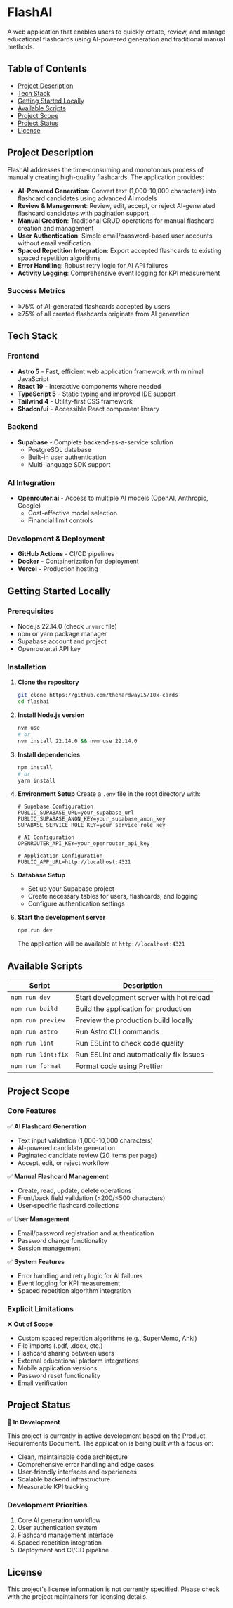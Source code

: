 # FlashAI

A web application that enables users to quickly create, review, and manage educational flashcards using AI-powered generation and traditional manual methods.

## Table of Contents

- [Project Description](#project-description)
- [Tech Stack](#tech-stack)
- [Getting Started Locally](#getting-started-locally)
- [Available Scripts](#available-scripts)
- [Project Scope](#project-scope)
- [Project Status](#project-status)
- [License](#license)

## Project Description

FlashAI addresses the time-consuming and monotonous process of manually creating high-quality flashcards. The application provides:

- **AI-Powered Generation**: Convert text (1,000-10,000 characters) into flashcard candidates using advanced AI models
- **Review & Management**: Review, edit, accept, or reject AI-generated flashcard candidates with pagination support
- **Manual Creation**: Traditional CRUD operations for manual flashcard creation and management
- **User Authentication**: Simple email/password-based user accounts without email verification
- **Spaced Repetition Integration**: Export accepted flashcards to existing spaced repetition algorithms
- **Error Handling**: Robust retry logic for AI API failures
- **Activity Logging**: Comprehensive event logging for KPI measurement

### Success Metrics
- ≥75% of AI-generated flashcards accepted by users
- ≥75% of all created flashcards originate from AI generation

## Tech Stack

### Frontend
- **Astro 5** - Fast, efficient web application framework with minimal JavaScript
- **React 19** - Interactive components where needed
- **TypeScript 5** - Static typing and improved IDE support
- **Tailwind 4** - Utility-first CSS framework
- **Shadcn/ui** - Accessible React component library

### Backend
- **Supabase** - Complete backend-as-a-service solution
  - PostgreSQL database
  - Built-in user authentication
  - Multi-language SDK support

### AI Integration
- **Openrouter.ai** - Access to multiple AI models (OpenAI, Anthropic, Google)
  - Cost-effective model selection
  - Financial limit controls

### Development & Deployment
- **GitHub Actions** - CI/CD pipelines
- **Docker** - Containerization for deployment
- **Vercel** - Production hosting

## Getting Started Locally

### Prerequisites
- Node.js 22.14.0 (check `.nvmrc` file)
- npm or yarn package manager
- Supabase account and project
- Openrouter.ai API key

### Installation

1. **Clone the repository**
   ```bash
   git clone https://github.com/thehardway15/10x-cards
   cd flashai
   ```

2. **Install Node.js version**
   ```bash
   nvm use
   # or
   nvm install 22.14.0 && nvm use 22.14.0
   ```

3. **Install dependencies**
   ```bash
   npm install
   # or
   yarn install
   ```

4. **Environment Setup**
   Create a `.env` file in the root directory with:
   ```env
   # Supabase Configuration
   PUBLIC_SUPABASE_URL=your_supabase_url
   PUBLIC_SUPABASE_ANON_KEY=your_supabase_anon_key
   SUPABASE_SERVICE_ROLE_KEY=your_service_role_key
   
   # AI Configuration
   OPENROUTER_API_KEY=your_openrouter_api_key
   
   # Application Configuration
   PUBLIC_APP_URL=http://localhost:4321
   ```

5. **Database Setup**
   - Set up your Supabase project
   - Create necessary tables for users, flashcards, and logging
   - Configure authentication settings

6. **Start the development server**
   ```bash
   npm run dev
   ```

   The application will be available at `http://localhost:4321`

## Available Scripts

| Script | Description |
|--------|-------------|
| `npm run dev` | Start development server with hot reload |
| `npm run build` | Build the application for production |
| `npm run preview` | Preview the production build locally |
| `npm run astro` | Run Astro CLI commands |
| `npm run lint` | Run ESLint to check code quality |
| `npm run lint:fix` | Run ESLint and automatically fix issues |
| `npm run format` | Format code using Prettier |

## Project Scope

### Core Features
✅ **AI Flashcard Generation**
- Text input validation (1,000-10,000 characters)
- AI-powered candidate generation
- Paginated candidate review (20 items per page)
- Accept, edit, or reject workflow

✅ **Manual Flashcard Management**
- Create, read, update, delete operations
- Front/back field validation (≤200/≤500 characters)
- User-specific flashcard collections

✅ **User Management**
- Email/password registration and authentication
- Password change functionality
- Session management

✅ **System Features**
- Error handling and retry logic for AI failures
- Event logging for KPI measurement
- Spaced repetition algorithm integration

### Explicit Limitations
❌ **Out of Scope**
- Custom spaced repetition algorithms (e.g., SuperMemo, Anki)
- File imports (.pdf, .docx, etc.)
- Flashcard sharing between users
- External educational platform integrations
- Mobile application versions
- Password reset functionality
- Email verification

## Project Status

🚧 **In Development**

This project is currently in active development based on the Product Requirements Document. The application is being built with a focus on:

- Clean, maintainable code architecture
- Comprehensive error handling and edge cases
- User-friendly interfaces and experiences
- Scalable backend infrastructure
- Measurable KPI tracking

### Development Priorities
1. Core AI generation workflow
2. User authentication system
3. Flashcard management interface
4. Spaced repetition integration
5. Deployment and CI/CD pipeline

## License

This project's license information is not currently specified. Please check with the project maintainers for licensing details.
